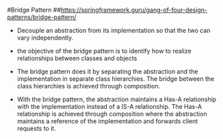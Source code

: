 #Bridge Pattern
##https://springframework.guru/gang-of-four-design-patterns/bridge-pattern/


- Decouple an abstraction from its implementation so that the two can vary independently.

- the objective of the bridge pattern is to identify how to realize relationships between classes and objects

- The bridge pattern does it by separating the abstraction and the implementation in separate class hierarchies. The bridge between the class hierarchies is achieved through composition.

- With the bridge pattern, the abstraction maintains a Has-A relationship with the implementation instead of a IS-A relationship. The Has-A relationship is achieved through composition where the abstraction maintains a reference of the implementation and forwards client requests to it.